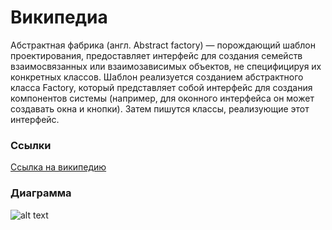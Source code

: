 # Википедиа
Абстрактная фабрика (англ. Abstract factory) — порождающий шаблон проектирования, предоставляет интерфейс для создания семейств взаимосвязанных или взаимозависимых объектов, не специфицируя их конкретных классов. Шаблон реализуется созданием абстрактного класса Factory, который представляет собой интерфейс для создания компонентов системы (например, для оконного интерфейса он может создавать окна и кнопки). Затем пишутся классы, реализующие этот интерфейс.

### Ссылки

[Ссылка на википедию](https://ru.wikipedia.org/wiki/Абстрактная_фабрика_(шаблон_проектирования))

### Диаграмма

![alt text](https://upload.wikimedia.org/wikipedia/commons/thumb/9/9d/Abstract_factory_UML.svg/677px-Abstract_factory_UML.svg.png)